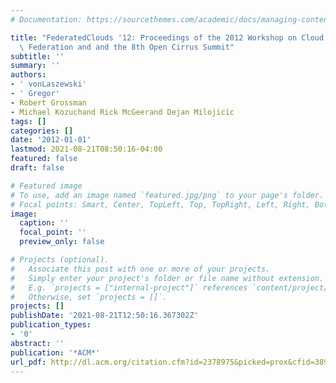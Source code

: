 ```yaml
---
# Documentation: https://sourcethemes.com/academic/docs/managing-content/

title: "FederatedClouds '12: Proceedings of the 2012 Workshop on Cloud Services and\
  \ Federation and and the 8th Open Cirrus Summit"
subtitle: ''
summary: ''
authors:
- ' vonLaszewski'
- ' Gregor'
- Robert Grossman
- Michael Kozuchand Rick McGeerand Dejan Milojicic
tags: []
categories: []
date: '2012-01-01'
lastmod: 2021-08-21T08:50:16-04:00
featured: false
draft: false

# Featured image
# To use, add an image named `featured.jpg/png` to your page's folder.
# Focal points: Smart, Center, TopLeft, Top, TopRight, Left, Right, BottomLeft, Bottom, BottomRight.
image:
  caption: ''
  focal_point: ''
  preview_only: false

# Projects (optional).
#   Associate this post with one or more of your projects.
#   Simply enter your project's folder or file name without extension.
#   E.g. `projects = ["internal-project"]` references `content/project/deep-learning/index.md`.
#   Otherwise, set `projects = []`.
projects: []
publishDate: '2021-08-21T12:50:16.367302Z'
publication_types:
- '0'
abstract: ''
publication: '*ACM*'
url_pdf: http://dl.acm.org/citation.cfm?id=2378975&picked=prox&cfid=389635474&cftoken=32712991
---
```

